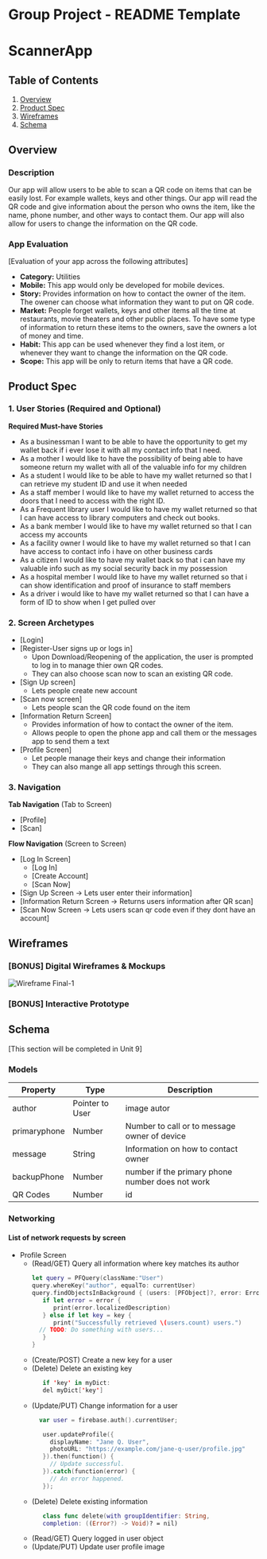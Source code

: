 
Group Project - README Template
===

# ScannerApp
## Table of Contents
1. [Overview](#Overview)
1. [Product Spec](#Product-Spec)
1. [Wireframes](#Wireframes)
2. [Schema](#Schema)

## Overview
### Description
Our app will allow users to be able to scan a QR code on items that can be easily lost. For example wallets, keys and other things. Our app will read the QR code and give information about the person who owns the item, like the name, phone number, and other ways to contact them. Our app will also allow for users to change the information on the QR code. 

### App Evaluation
[Evaluation of your app across the following attributes]
- **Category:**
Utilities
- **Mobile:**
This app would only be developed for mobile devices.
- **Story:**
Provides information on how to contact the owner of the item. The owener can choose what information they want to put on QR code.
- **Market:**
People forget wallets, keys and other items all the time at restaurants, movie theaters and other public places. To have some type of information to return these items to the owners, save the owners a lot of money and time. 
- **Habit:**
This app can be used whenever they find a lost item, or whenever they want to change the information on the QR code.
- **Scope:**
This app will be only to return items that have a QR code. 

## Product Spec

### 1. User Stories (Required and Optional)

**Required Must-have Stories**

* As a businessman I want to be able to have the opportunity to get my wallet back if i ever lose it with all my contact info that I need. 
* As a mother I would like to have the possibility of being able to have someone return my wallet with all of the valuable info for my children
* As a student I would like to be able to have my wallet returned so that I can retrieve 
my student ID and use it when needed
* As a staff member I would like to have my wallet returned to access the doors that I need to access with the right ID.
* As a Frequent library user I would like to have my wallet returned so that I can have access to library computers and check out books.
* As a bank member I would like to have my wallet returned so that I can access my accounts
* As a facility owner I would like to have my wallet returned so that I can have access to contact info i have on other business cards
* As a citizen I would like to have my wallet back so that i can have my valuable info such as my social security back in my possession
* As a hospital member I would like to have my wallet returned so that i can show identification and proof of insurance to staff members
* As a driver i would like to have my wallet returned so that I can have a form of ID to show when I get pulled over 


### 2. Screen Archetypes

* [Login]
* [Register-User signs up or logs in]
   * Upon Download/Reopening of the application, the user is prompted to log in to manage thier own QR codes.
   * They can also choose scan now to scan an existing QR code.
* [Sign Up screen]
   * Lets people create new account
* [Scan now screen]
   * Lets people scan the QR code found on the item
* [Information Return Screen]
   * Provides information of how to contact the owner of the item.
   * Allows people to open the phone app and call them or the messages app to send them a text
* [Profile Screen]
   * Let people manage their keys and change their information
   * They can also mange all app settings through this screen.
   

### 3. Navigation

**Tab Navigation** (Tab to Screen)

* [Profile]
* [Scan]

**Flow Navigation** (Screen to Screen)

* [Log In Screen]
   * [Log In]
   * [Create Account]
   * [Scan Now]
* [Sign Up Screen -> Lets user enter their information]
* [Information Return Screen -> Returns users information after QR scan]
* [Scan Now Screen -> Lets users scan qr code even if they dont have an account]
   

## Wireframes
### [BONUS] Digital Wireframes & Mockups
![Wireframe Final-1](https://user-images.githubusercontent.com/59372920/77725228-2a22b180-6fb2-11ea-9b4f-a7429a9ab5c6.png)

### [BONUS] Interactive Prototype

## Schema 
[This section will be completed in Unit 9]
### Models
   | Property      | Type     | Description |
   | ------------- | -------- | ------------ |
   | author        | Pointer to User| image autor |
   | primaryphone         | Number     | Number to call or to message owner of device |
   | message       | String   | Information on how to contact owner |
   | backupPhone | Number   | number if the primary phone number does not work  |
   | QR Codes    | Number   | id  |
### Networking
#### List of network requests by screen
   - Profile Screen
      - (Read/GET) Query all information where key matches its author
         ```swift
         let query = PFQuery(className:"User")
         query.whereKey("author", equalTo: currentUser)
         query.findObjectsInBackground { (users: [PFObject]?, error: Error?) in
            if let error = error { 
               print(error.localizedDescription)
            } else if let key = key {
               print("Successfully retrieved \(users.count) users.")
           // TODO: Do something with users...
            }
         }
         ```
      - (Create/POST) Create a new key for a user
      - (Delete) Delete an existing key
         ```swift
            if 'key' in myDict:
            del myDict['key']
         ```
      - (Update/PUT) Change information for a user
         ```swift
           var user = firebase.auth().currentUser;

            user.updateProfile({
              displayName: "Jane Q. User",
              photoURL: "https://example.com/jane-q-user/profile.jpg"
            }).then(function() {
              // Update successful.
            }).catch(function(error) {
              // An error happened.
            });
         ```
      - (Delete) Delete existing information
         ```swift
            class func delete(with groupIdentifier: String, 
            completion: ((Error?) -> Void)? = nil)
         ```
      - (Read/GET) Query logged in user object
      - (Update/PUT) Update user profile image


